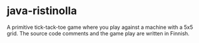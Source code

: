 # java-ristinolla

A primitive tick-tack-toe game where you play against a machine with a 5x5 grid. The source code comments and the game play are written in Finnish.
